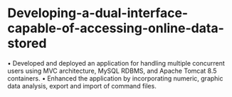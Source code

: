 # Developing-a-dual-interface-capable-of-accessing-online-data-stored
•	Developed and deployed an application for handling multiple concurrent users using MVC architecture, MySQL RDBMS, and Apache Tomcat 8.5 containers. 
•	Enhanced the application by incorporating numeric, graphic data analysis, export and import of command files. 
